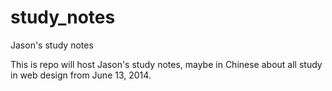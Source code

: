 study_notes
===========

Jason's study notes

This is repo will host Jason's study notes, maybe in Chinese about all study in web design from June 13, 2014.
